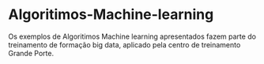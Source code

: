# Algoritimos-Machine-learning

Os exemplos de Algoritimos Machine learning apresentados fazem parte do treinamento de formação big data, aplicado pela centro de treinamento Grande Porte.

